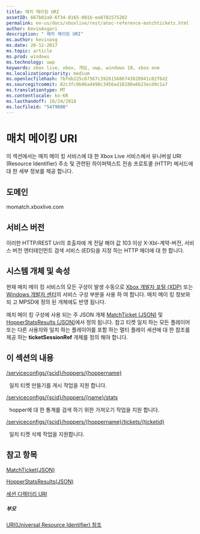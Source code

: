 ```yaml
---
title: 매치 메이킹 URI
assetID: 667b02a9-6f34-8165-001b-ee8782575202
permalink: en-us/docs/xboxlive/rest/atoc-reference-matchtickets.html
author: KevinAsgari
description: " 매치 메이킹 URI"
ms.author: kevinasg
ms.date: 20-12-2017
ms.topic: article
ms.prod: windows
ms.technology: uwp
keywords: xbox live, xbox, 게임, uwp, windows 10, xbox one
ms.localizationpriority: medium
ms.openlocfilehash: 7bfeb225c67567c392615686743828941c02f6d2
ms.sourcegitcommit: 82c3fc0b06ad490c3456ad18180a6b23ecd9c1a7
ms.translationtype: MT
ms.contentlocale: ko-KR
ms.lasthandoff: 10/24/2018
ms.locfileid: "5479800"
---
```

# <a name="matchmaking-uris"></a>매치 메이킹 URI
 
이 섹션에서는 매치 메이 킹 서비스에 대 한 Xbox Live 서비스에서 유니버설 URI (Resource Identifier) 주소 및 관련된 하이퍼텍스트 전송 프로토콜 (HTTP) 메서드에 대 한 세부 정보를 제공 합니다. 
 
<a id="ID4E6"></a>

 
## <a name="domain"></a>도메인
momatch.xboxlive.com  
<a id="ID4EEB"></a>

 
## <a name="service-version"></a>서비스 버전
 
이러한 HTTP/REST Uri의 호출자에 게 전달 해야 값 103 이상 X-Xbl-계약-버전, 서비스 버전 엔터테인먼트 검색 서비스 (EDS)을 지정 하는 HTTP 헤더에 대 한 합니다. 
  
<a id="ID4ELB"></a>

 
## <a name="system-objects-and-properties"></a>시스템 개체 및 속성
 
현재 매치 메이 킹 서비스의 모든 구성이 발생 수동으로 [Xbox 개발자 포털 (XDP)](https://xdp.xboxlive.com) 또는 [Windows 개발자 센터](https://partner.microsoft.com/dashboard/windows/overview)의 서비스 구성 부분을 사용 하 여 합니다. 매치 메이 킹 정보와 되 고 MPSD에 정의 된 개체에도 반영 됩니다. 
 
매치 메이 킹 구성에 사용 되는 주 JSON 개체 [MatchTicket (JSON)](../../json/json-matchticket.md) 및 [HopperStatsResults (JSON)](../../json/json-hopperstatsresults.md)에서 정의 됩니다. 참고 티켓 일치 하는 모든 플레이어 또는 다른 사용자와 일치 하는 플레이어를 포함 하는 멀티 플레이 세션에 대 한 참조를 제공 하는 **ticketSessionRef** 개체를 정의 해야 합니다. 
  
<a id="ID4EBC"></a>

 
## <a name="in-this-section"></a>이 섹션의 내용

[/serviceconfigs/{scid}/hoppers/{hoppername}](uri-serviceconfigsscidhoppershoppername.md)

&nbsp;&nbsp;일치 티켓 만들기를 게시 작업을 지원 합니다. 

[/serviceconfigs/{scid}/hoppers/{name}/stats](uri-serviceconfigsscidhoppershoppernamestats.md)

&nbsp;&nbsp;hopper에 대 한 통계를 검색 하기 위한 가져오기 작업을 지원 합니다.

[/serviceconfigs/{scid}/hoppers/{hoppername}/tickets/{ticketid}](uri-scidhoppernameticketid.md)

&nbsp;&nbsp;일치 티켓 삭제 작업을 지원합니다.
 
<a id="ID4ENC"></a>

 
## <a name="see-also"></a>참고 항목
 
<a id="ID4EPC"></a>

   [MatchTicket(JSON)](../../json/json-matchticket.md)

 [HopperStatsResults(JSON)](../../json/json-hopperstatsresults.md)

 [세션 디렉터리 URI](../sessiondirectory/atoc-reference-sessiondirectory.md)

  
<a id="ID4E2C"></a>

 
##### <a name="parent"></a>부모 

[URI(Universal Resource Identifier) 참조](../atoc-xboxlivews-reference-uris.md)

   
